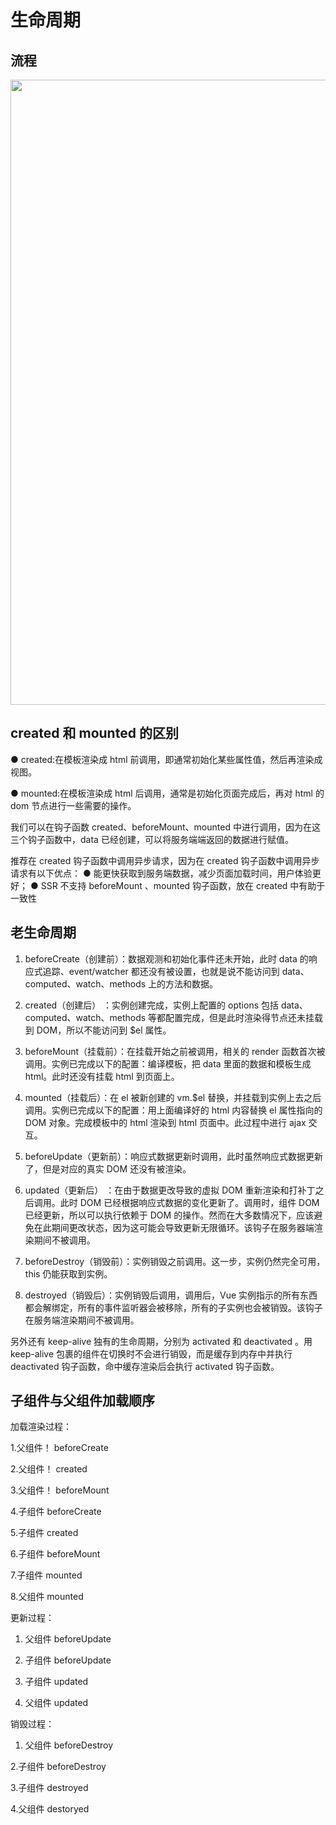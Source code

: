 # 生命周期

## 流程

<img src="https://cdn.jsdelivr.net/gh/z1the3/myCDNassets/assets/monorepo-project/projects/z1the3-doc/source/1709543249880.jpg" width="1000"/>

## created 和 mounted 的区别

● created:在模板渲染成 html 前调用，即通常初始化某些属性值，然后再渲染成视图。

● mounted:在模板渲染成 html 后调用，通常是初始化页面完成后，再对 html 的 dom 节点进行一些需要的操作。

我们可以在钩子函数 created、beforeMount、mounted 中进行调用，因为在这三个钩子函数中，data 已经创建，可以将服务端端返回的数据进行赋值。

推荐在 created 钩子函数中调用异步请求，因为在 created 钩子函数中调用异步请求有以下优点：
● 能更快获取到服务端数据，减少页面加载时间，用户体验更好；
● SSR 不支持 beforeMount 、mounted 钩子函数，放在 created 中有助于一致性

## 老生命周期

1. beforeCreate（创建前）：数据观测和初始化事件还未开始，此时 data 的响应式追踪、event/watcher 都还没有被设置，也就是说不能访问到 data、computed、watch、methods 上的方法和数据。

2. created（创建后） ：实例创建完成，实例上配置的 options 包括 data、computed、watch、methods 等都配置完成，但是此时渲染得节点还未挂载到 DOM，所以不能访问到 $el 属性。

3. beforeMount（挂载前）：在挂载开始之前被调用，相关的 render 函数首次被调用。实例已完成以下的配置：编译模板，把 data 里面的数据和模板生成 html。此时还没有挂载 html 到页面上。

4. mounted（挂载后）：在 el 被新创建的 vm.$el 替换，并挂载到实例上去之后调用。实例已完成以下的配置：用上面编译好的 html 内容替换 el 属性指向的 DOM 对象。完成模板中的 html 渲染到 html 页面中。此过程中进行 ajax 交互。

5. beforeUpdate（更新前）：响应式数据更新时调用，此时虽然响应式数据更新了，但是对应的真实 DOM 还没有被渲染。

6. updated（更新后） ：在由于数据更改导致的虚拟 DOM 重新渲染和打补丁之后调用。此时 DOM 已经根据响应式数据的变化更新了。调用时，组件 DOM 已经更新，所以可以执行依赖于 DOM 的操作。然而在大多数情况下，应该避免在此期间更改状态，因为这可能会导致更新无限循环。该钩子在服务器端渲染期间不被调用。

7. beforeDestroy（销毁前）：实例销毁之前调用。这一步，实例仍然完全可用，this 仍能获取到实例。

8. destroyed（销毁后）：实例销毁后调用，调用后，Vue 实例指示的所有东西都会解绑定，所有的事件监听器会被移除，所有的子实例也会被销毁。该钩子在服务端渲染期间不被调用。

另外还有 keep-alive 独有的生命周期，分别为 activated 和 deactivated 。用 keep-alive 包裹的组件在切换时不会进行销毁，而是缓存到内存中并执行 deactivated 钩子函数，命中缓存渲染后会执行 activated 钩子函数。

## 子组件与父组件加载顺序

加载渲染过程：

1.父组件！ beforeCreate

2.父组件！ created

3.父组件！ beforeMount

4.子组件 beforeCreate

5.子组件 created

6.子组件 beforeMount

7.子组件 mounted

8.父组件 mounted

更新过程：

1. 父组件 beforeUpdate

2. 子组件 beforeUpdate

3. 子组件 updated

4. 父组件 updated

销毁过程：

1. 父组件 beforeDestroy

2.子组件 beforeDestroy

3.子组件 destroyed

4.父组件 destoryed
